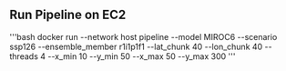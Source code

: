 

## Run Pipeline on EC2


'''bash
docker run --network host pipeline --model MIROC6 --scenario ssp126 --ensemble_member r1i1p1f1 --lat_chunk 40 --lon_chunk 40 --threads 4 --x_min 10 --y_min 50 --x_max 50 --y_max 300
'''